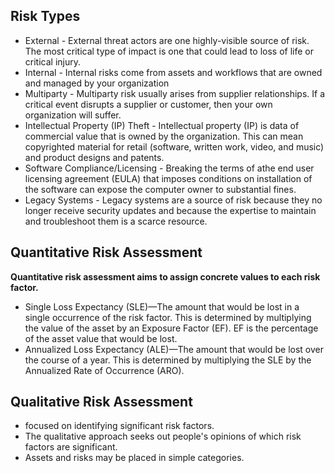 ## Risk Types

 - External - External threat actors are one highly-visible source of risk. The most critical type of impact is one that could lead to loss of life or critical injury.
 - Internal - Internal risks come from assets and workflows that are owned and managed by your organization
 - Multiparty - Multiparty risk usually arises from supplier relationships. If a critical event disrupts a supplier or customer, then your own organization will suffer. 
 - Intellectual Property (IP) Theft - Intellectual property (IP) is data of commercial value that is owned by the organization. This can mean copyrighted material for retail (software, written work, video, and music) and product designs and patents.
 - Software Compliance/Licensing - Breaking the terms of athe end user licensing agreement (EULA) that imposes conditions on installation of the software can expose the computer owner to substantial fines.
 - Legacy Systems - Legacy systems are a source of risk because they no longer receive security updates and because the expertise to maintain and troubleshoot them is a scarce resource.

## Quantitative Risk Assessment

**Quantitative risk assessment aims to assign concrete values to each risk factor.**
 - Single Loss Expectancy (SLE)—The amount that would be lost in a single occurrence of the risk factor. This is determined by multiplying the value of the asset by an Exposure Factor (EF). EF is the percentage of the asset value that would be lost.
 - Annualized Loss Expectancy (ALE)—The amount that would be lost over the course of a year. This is determined by multiplying the SLE by the Annualized Rate of Occurrence (ARO).

## Qualitative Risk Assessment

 - focused on identifying significant risk factors. 
 - The qualitative approach seeks out people's opinions of which risk factors are significant. 
 - Assets and risks may be placed in simple categories. 

